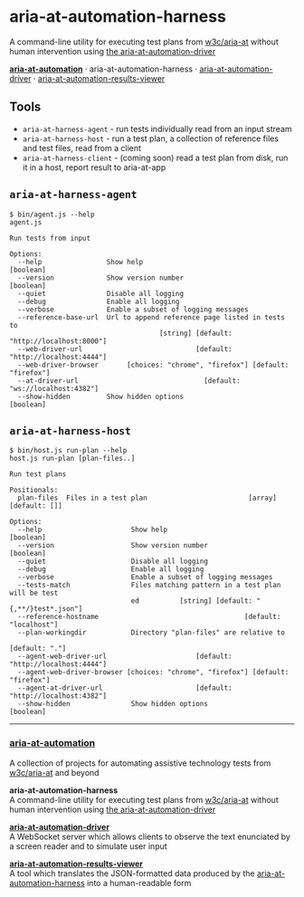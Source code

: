 # aria-at-automation-harness

A command-line utility for executing test plans from [w3c/aria-at](https://github.com/w3c/aria-at) without human intervention using [the aria-at-automation-driver](https://github.com/w3c/aria-at-automation-driver)

**[aria-at-automation](https://github.com/w3c/aria-at-automation)** &middot; aria-at-automation-harness &middot; [aria-at-automation-driver](https://github.com/w3c/aria-at-automation-driver) &middot; [aria-at-automation-results-viewer](https://github.com/w3c/aria-at-automation-results-viewer)

## Tools

- `aria-at-harness-agent` - run tests individually read from an input stream
- `aria-at-harness-host` - run a test plan, a collection of reference files and test files, read from a client
- `aria-at-harness-client` - (coming soon) read a test plan from disk, run it in a host, report result to aria-at-app

## `aria-at-harness-agent`

```
$ bin/agent.js --help
agent.js

Run tests from input

Options:
  --help                Show help                                      [boolean]
  --version             Show version number                            [boolean]
  --quiet               Disable all logging
  --debug               Enable all logging
  --verbose             Enable a subset of logging messages
  --reference-base-url  Url to append reference page listed in tests to
                                     [string] [default: "http://localhost:8000"]
  --web-driver-url                            [default: "http://localhost:4444"]
  --web-driver-browser       [choices: "chrome", "firefox"] [default: "firefox"]
  --at-driver-url                               [default: "ws://localhost:4382"]
  --show-hidden         Show hidden options                            [boolean]
```

## `aria-at-harness-host`

```
$ bin/host.js run-plan --help
host.js run-plan [plan-files..]

Run test plans

Positionals:
  plan-files  Files in a test plan                         [array] [default: []]

Options:
  --help                      Show help                                [boolean]
  --version                   Show version number                      [boolean]
  --quiet                     Disable all logging
  --debug                     Enable all logging
  --verbose                   Enable a subset of logging messages
  --tests-match               Files matching pattern in a test plan will be test
                              ed          [string] [default: "{,**/}test*.json"]
  --reference-hostname                                    [default: "localhost"]
  --plan-workingdir           Directory "plan-files" are relative to
                                                                  [default: "."]
  --agent-web-driver-url                      [default: "http://localhost:4444"]
  --agent-web-driver-browser [choices: "chrome", "firefox"] [default: "firefox"]
  --agent-at-driver-url                       [default: "http://localhost:4382"]
  --show-hidden               Show hidden options                      [boolean]
```

---

### [aria-at-automation](https://github.com/w3c/aria-at-automation)

A collection of projects for automating assistive technology tests from [w3c/aria-at](https://github.com/w3c/aria-at) and beyond

**aria-at-automation-harness**  
A command-line utility for executing test plans from [w3c/aria-at](https://github.com/w3c/aria-at) without human intervention using [the aria-at-automation-driver](https://github.com/w3c/aria-at-automation-driver)

**[aria-at-automation-driver](https://github.com/w3c/aria-at-automation-driver)**  
A WebSocket server which allows clients to observe the text enunciated by a screen reader and to simulate user input

**[aria-at-automation-results-viewer](https://github.com/w3c/aria-at-automation-results-viewer)**  
A tool which translates the JSON-formatted data produced by the [aria-at-automation-harness](https://github.com/w3c/aria-at-automation-harness) into a human-readable form
